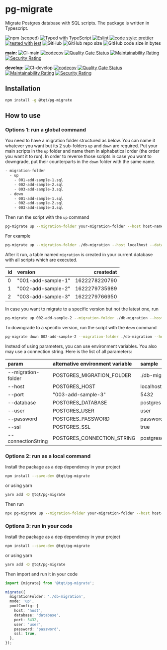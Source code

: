 # pg-migrate

Migrate Postgres database with SQL scripts. The package is written in Typescript.

![npm (scoped)](https://img.shields.io/npm/v/@tqt/pg-migrate)
![Typed with TypeScript](https://flat.badgen.net/badge/icon/Typed?icon=typescript&label&labelColor=blue&color=555555)
![Eslint](https://badgen.net/badge/eslint/airbnb/ff5a5f?icon=airbnb)
[![code style: prettier](https://img.shields.io/badge/code_style-prettier-ff69b4.svg)](https://github.com/prettier/prettier)
[![tested with jest](https://img.shields.io/badge/tested_with-jest-99424f.svg)](https://github.com/facebook/jest)
![GitHub](https://img.shields.io/github/license/thinhtran3588/pg-migrate)
![GitHub repo size](https://img.shields.io/github/repo-size/thinhtran3588/pg-migrate)
![GitHub code size in bytes](https://img.shields.io/github/languages/code-size/thinhtran3588/pg-migrate)

**main:**
![CI-main](https://github.com/thinhtran3588/pg-migrate/workflows/CI-main/badge.svg)
[![codecov](https://codecov.io/gh/thinhtran3588/pg-migrate/branch/main/graph/badge.svg)](https://codecov.io/gh/thinhtran3588/pg-migrate)
[![Quality Gate Status](https://sonarcloud.io/api/project_badges/measure?project=thinhtran3588_pg-migrate&metric=alert_status)](https://sonarcloud.io/dashboard?id=thinhtran3588_pg-migrate)
[![Maintainability Rating](https://sonarcloud.io/api/project_badges/measure?project=thinhtran3588_pg-migrate&metric=sqale_rating)](https://sonarcloud.io/dashboard?id=thinhtran3588_pg-migrate)
[![Security Rating](https://sonarcloud.io/api/project_badges/measure?project=thinhtran3588_pg-migrate&metric=security_rating)](https://sonarcloud.io/dashboard?id=thinhtran3588_pg-migrate)

**develop:**
![CI-develop](https://github.com/thinhtran3588/pg-migrate/workflows/CI-develop/badge.svg?branch=develop)
[![codecov](https://codecov.io/gh/thinhtran3588/pg-migrate/branch/develop/graph/badge.svg)](https://codecov.io/gh/thinhtran3588/pg-migrate/branch/develop)
[![Quality Gate Status](https://sonarcloud.io/api/project_badges/measure?project=thinhtran3588_pg-migrate&branch=develop&metric=alert_status)](https://sonarcloud.io/dashboard?id=thinhtran3588_pg-migrate&branch=develop)
[![Maintainability Rating](https://sonarcloud.io/api/project_badges/measure?project=thinhtran3588_pg-migrate&branch=develop&metric=sqale_rating)](https://sonarcloud.io/dashboard?id=thinhtran3588_pg-migrate&branch=develop)
[![Security Rating](https://sonarcloud.io/api/project_badges/measure?project=thinhtran3588_pg-migrate&branch=develop&metric=security_rating)](https://sonarcloud.io/dashboard?id=thinhtran3588_pg-migrate&branch=develop)

## Installation

```bash
npm install -g @tqt/pg-migrate
```

## How to use

### Options 1: run a global command

You need to have a migration folder structured as below. You can name it whatever you want but its 2 sub-folders `up` and `down` are required. Put your main scripts in the `up` folder and name them in alphabetical order (the order you want it to run). In order to reverse those scripts in case you want to downgrade, put their counterparts in the `down` folder with the same name.

```bash
- migration-folder
  - up
    - 001-add-sample-1.sql
    - 002-add-sample-2.sql
    - 003-add-sample-3.sql
  - down
    - 001-add-sample-1.sql
    - 002-add-sample-2.sql
    - 003-add-sample-3.sql
```

Then run the script with the `up` command

```bash
pg-migrate up --migration-folder your-migration-folder --host host-name --database database-name --port port --user user-name --password password
```

For example

```bash
pg-migrate up --migration-folder ./db-migration --host localhost --database sample --port 5432 --user postgres --password postgres

```

After it run, a table named `migration` is created in your current database with all scripts which are executed.

| id  | version            |     createdat |
| :-- | :----------------- | ------------: |
| 0   | "001-add-sample-1" | 1622278220790 |
| 1   | "002-add-sample-2" | 1622279735989 |
| 2   | "003-add-sample-3" | 1622279766950 |

In case you want to migrate to a specific version but not the latest one, run

```bash
pg-migrate up 002-add-sample-2 --migration-folder ./db-migration --host localhost --database sample --port 5432 --user postgres --password postgres
```

To downgrade to a specific version, run the script with the `down` command

```bash
pg-migrate down 002-add-sample-2 --migration-folder ./db-migration --host localhost --database sample --port 5432 --user postgres --password postgres
```

Instead of using parameters, you can use environment variables. You also may use a connection string. Here is the list of all parameters:

| param              | alternative environment variable | sample                                                           |
| :----------------- | :------------------------------- | :--------------------------------------------------------------- |
| --migration-folder | POSTGRES_MIGRATION_FOLDER        | ./db-migration                                                   |
| --host             | POSTGRES_HOST                    | localhost                                                        |
| --port             | "003-add-sample-3"               | 5432                                                             |
| --database         | POSTGRES_DATABASE                | postgres                                                         |
| --user             | POSTGRES_USER                    | user                                                             |
| --password         | POSTGRES_PASSWORD                | password                                                         |
| --ssl              | POSTGRES_SSL                     | true                                                             |
| --connectionString | POSTGRES_CONNECTION_STRING       | postgresql://dbuser:secretpassword@database.server.com:3211/mydb |

### Options 2: run as a local command

Install the package as a dep dependency in your project

```bash
npm install --save-dev @tqt/pg-migrate
```

or using yarn

```bash
yarn add -D @tqt/pg-migrate
```

Then run

```bash
npx pg-migrate up --migration-folder your-migration-folder --host host-name --database database-name --port port --user user-name --password password
```

### Options 3: run in your code

Install the package as a dep dependency in your project

```bash
npm install --save-dev @tqt/pg-migrate
```

or using yarn

```bash
yarn add -D @tqt/pg-migrate
```

Then import and run it in your code

```typescript
import {migrate} from '@tqt/pg-migrate';

migrate({
  migrationFolder: './db-migration',
  mode: 'up',
  poolConfig: {
    host: 'host',
    database: 'database',
    port: 5432,
    user: 'user',
    password: 'password',
    ssl: true,
  },
});
```
